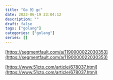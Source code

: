 ```yaml
---
title: "Go 的 gc"
date: 2023-06-19 23:04:12
description: ""
draft: false
tags: ["golang"]
categories: ["golang"]
series: []
---
```


[https://segmentfault.com/a/1190000022030353](https://segmentfault.com/a/1190000022030353)

[https://www.51cto.com/article/678037.html](https://www.51cto.com/article/678037.html)
